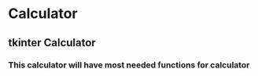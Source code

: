 # Calculator
## tkinter Calculator
### This calculator will have most needed functions for calculator
